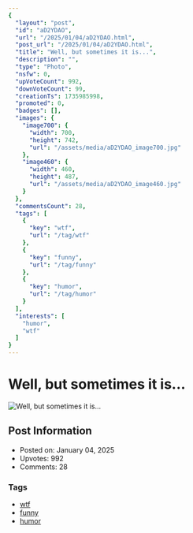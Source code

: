 ```yaml
---
{
  "layout": "post",
  "id": "aD2YDAO",
  "url": "/2025/01/04/aD2YDAO.html",
  "post_url": "/2025/01/04/aD2YDAO.html",
  "title": "Well, but sometimes it is...",
  "description": "",
  "type": "Photo",
  "nsfw": 0,
  "upVoteCount": 992,
  "downVoteCount": 99,
  "creationTs": 1735985998,
  "promoted": 0,
  "badges": [],
  "images": {
    "image700": {
      "width": 700,
      "height": 742,
      "url": "/assets/media/aD2YDAO_image700.jpg"
    },
    "image460": {
      "width": 460,
      "height": 487,
      "url": "/assets/media/aD2YDAO_image460.jpg"
    }
  },
  "commentsCount": 28,
  "tags": [
    {
      "key": "wtf",
      "url": "/tag/wtf"
    },
    {
      "key": "funny",
      "url": "/tag/funny"
    },
    {
      "key": "humor",
      "url": "/tag/humor"
    }
  ],
  "interests": [
    "humor",
    "wtf"
  ]
}
---
```


# Well, but sometimes it is...

![Well, but sometimes it is...](/assets/media/aD2YDAO_image700.jpg)

## Post Information

- Posted on: January 04, 2025
- Upvotes: 992
- Comments: 28

### Tags

- [wtf](/tag/wtf)
- [funny](/tag/funny)
- [humor](/tag/humor)

